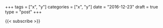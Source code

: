 +++
tags = ["x", "y"]
categories = ["x", "y"]
date = "2016-12-23"
draft = true
type = "post"
+++

{{< subscribe >}}